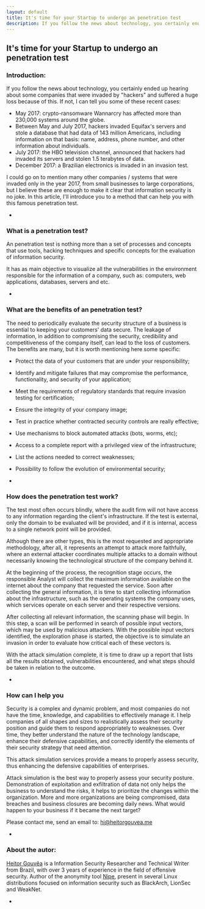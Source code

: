 ```yaml
---
layout: default
title: It's time for your Startup to undergo an penetration test
description: If you follow the news about technology, you certainly ended up hearing about some companies that were invaded by "hackers" and suffered a huge loss because of this.
---
```


## It's time for your Startup to undergo an penetration test

### Introduction:

If you follow the news about technology, you certainly ended up hearing about some companies that were invaded by "hackers" and suffered a huge loss because of this.
If not, I can tell you some of these recent cases:

  - May 2017: crypto-ransomware Wannarcry has affected more than 230,000 systems around the globe.
  - Between May and July 2017, hackers invaded Equifax's servers and stole a database that had data of 143 million Americans, including information on that basis: name, address, phone number,
    and other information about individuals.
  - July 2017: the HBO television channel, announced that hackers had invaded its servers and stolen 1.5 terabytes of data.
  - December 2017: a Brazilian electronics is invaded in an invasion test.

I could go on to mention many other companies / systems that were invaded only in the year 2017, from small businesses to large corporations, but I believe these are enough to
make it clear that information security is no joke. In this article, I'll introduce you to a method that can help you with this famous penetration test.

-

### What is a penetration test?

An penetration test is nothing more than a set of processes and concepts that use tools, hacking techniques and specific concepts for the evaluation of information security.

It has as main objective to visualize all the vulnerabilities in the environment responsible for the information of a company, such as: computers, web applications, databases, servers and etc.

-

### What are the benefits of an penetration test?

The need to periodically evaluate the security structure of a business is essential to keeping your customers' data secure.
The leakage of information, in addition to compromising the security, credibility and competitiveness of the company itself, can lead to the loss of customers.
The benefits are many, but it is worth mentioning here some specific:

  - Protect the data of your customers that are under your responsibility;
  - Identify and mitigate failures that may compromise the performance, functionality, and security of your application;
  - Meet the requirements of regulatory standards that require invasion testing for certification;
  - Ensure the integrity of your company image;
  - Test in practice whether contracted security controls are really effective;
  - Use mechanisms to block automated attacks (bots, worms, etc);
  - Access to a complete report with a privileged view of the infrastructure;
  - List the actions needed to correct weaknesses;
  - Possibility to follow the evolution of environmental security;

-

### How does the penetration test work?

The test most often occurs blindly, where the audit firm will not have access to any information regarding the client's infrastructure. If the test is external,
only the domain to be evaluated will be provided, and if it is internal, access to a single network point will be provided.

Although there are other types, this is the most requested and appropriate methodology, after all, it represents an attempt to attack more faithfully, where an external attacker
coordinates multiple attacks to a domain without necessarily knowing the technological structure of the company behind it.

At the beginning of the process, the recognition stage occurs, the responsible Analyst will collect the maximum information available on the internet about the company that requested the service. Soon after collecting the general information, it is time to start collecting information about the infrastructure, such as the operating systems the company uses, which services operate on each server and their respective versions.

After collecting all relevant information, the scanning phase will begin. In this step, a scan will be performed in search of possible input vectors, which may be used by malicious attackers.
With the possible input vectors identified, the exploration phase is started, the objective is to simulate an invasion in order to evaluate how critical each of these vectors is.

With the attack simulation complete, it is time to draw up a report that lists all the results obtained, vulnerabilities encountered, and what steps should be taken in relation to the outcome.

-

### How can I help you

Security is a complex and dynamic problem, and most companies do not have the time, knowledge, and capabilities to effectively manage it. I help companies of all shapes and sizes to realistically assess their security position and guide them to respond appropriately to weaknesses. Over time, they better understand the nature of the technology landscape, enhance their defensive capabilities, and correctly identify the elements of their security strategy that need attention.

This attack simulation services provide a means to properly assess security, thus enhancing the defensive capabilities of enterprises.

Attack simulation is the best way to properly assess your security posture. Demonstration of exploitation and exfiltration of data not only helps the business to understand the risks, it helps to prioritize the changes within the organization.
More and more organizations are being compromised, data breaches and business closures are becoming daily news. What would happen to your business if it became the next target?

Please contact me, send an email to: [hi@heitorgouvea.me](mailto:hi@heitorgouvea.me)

-

### About the autor:

[Heitor Gouvêa](https://heitorgouvea.me) is a Information Security Researcher and Technical Writer from Brazil, with over 3 years of experience in the field of offensive security. Author of the anonymity tool [Nipe](https://github.com/GouveaHeitor/nipe), present in several Linux distributions focused on information security such as BlackArch, LionSec and WeakNet.

-
